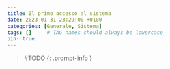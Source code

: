 ```yaml
---
title: Il primo accesso al sistema
date: 2023-01-31 23:29:00 +0100
categories: [Generale, Sistema]
tags: []     # TAG names should always be lowercase
pin: true
---
```


> #TODO
{: .prompt-info }
